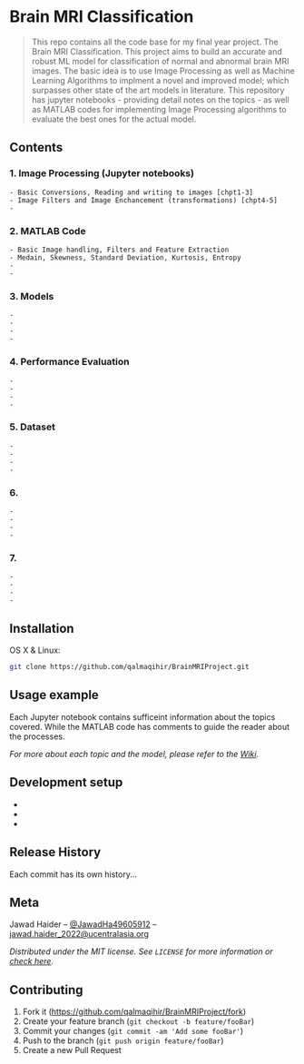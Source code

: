 # Brain MRI Classification

> This repo contains all the code base for my final year project. The Brain MRI Classification. This project aims to build an accurate and robust ML model for classification of normal and 
abnormal brain MRI images. The basic idea is to use Image Processing as well as Machine Learning Algorithms to implment a novel and improved model; which surpasses other state of the art
models in literature.
> This repository has jupyter notebooks - providing detail notes on the topics - as well as MATLAB codes for implementing Image Processing algorithms to evaluate the best ones for the actual model.


## Contents 
### 1. Image Processing (Jupyter notebooks)
    - Basic Conversions, Reading and writing to images [chpt1-3]
    - Image Filters and Image Enchancement (transformations) [chpt4-5] 
    - 
### 2. MATLAB Code
    - Basic Image handling, Filters and Feature Extraction
    - Medain, Skewness, Standard Deviation, Kurtosis, Entropy
    -
    -
  
### 3. Models
    -
    -
    -
    -
    
### 4. Performance Evaluation
    -
    -
    -
    -
    
### 5. Dataset
    -
    -
    -
    -
### 6. 
    -
    -
    -
    -
### 7. 
    -
    -
    -
    -


## Installation

OS X & Linux:

```sh
git clone https://github.com/qalmaqihir/BrainMRIProject.git
```

## Usage example
Each Jupyter notebook contains sufficeint information about the topics covered. While the MATLAB code has comments to guide the reader about the processes.

_For more about each topic and the model, please refer to the [Wiki][wiki]._

## Development setup
-
-
-

## Release History
Each commit has its own history...

## Meta
Jawad Haider – [@JawadHa49605912](https://twitter.com/JawadHa49605912?t=LImgqrvKUy48gqaaeKooBA&s=09) – jawad.haider_2022@ucentralasia.org

_Distributed under the MIT license. See ``LICENSE`` for more information or [check here][LICENSE]._

## Contributing

1. Fork it (<https://github.com/qalmaqihir/BrainMRIProject/fork>)
2. Create your feature branch (`git checkout -b feature/fooBar`)
3. Commit your changes (`git commit -am 'Add some fooBar'`)
4. Push to the branch (`git push origin feature/fooBar`)
5. Create a new Pull Request

<!-- Markdown link & img dfn's -->
[wiki]: https://github.com/qalmaqihir/BrainMRIProject/wiki
[LICENSE]: https://github.com/qalmaqihir/BrainMRIProject/blob/main/LICENSE
